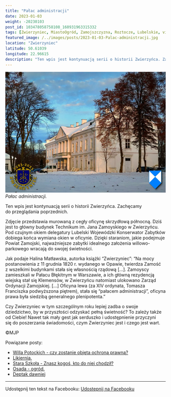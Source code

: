 ```yaml
---
title: "Pałac administracji"
date: 2023-01-03
weight: -20230103
post_id: 103478058758108_160931963315332
tags: [Zwierzyniec, MiastoOgród, Zamojszczyzna, Roztocze, Lubelskie, villarestituta, turystyka, dziedzictwo, zabytki, krajobrazy]
featured_image: /../images/posts/2023-01-03-Palac-administracji.jpg
location: "Zwierzyniec"
latitude: 50.61039
longitude: 22.96615
description: "Ten wpis jest kontynuacją serii o historii Zwierzyńca. Zachęcamy do przeglądania poprzednich...."
---
```


![Pałac administracji.](/images/posts/2023-01-03-Palac-administracji.jpg)
*Pałac administracji.*

Ten wpis jest kontynuacją serii o historii Zwierzyńca. Zachęcamy do przeglądania poprzednich.

Zdjęcie przedstawia murowaną z cegły oficynę skrzydłową północną. Dziś jest to główny budynek Technikum im. Jana Zamoyskiego w Zwierzyńcu.
Pod czujnym okiem delegatury Lubelski Wojewódzki Konserwator Zabytków dobiega końca wymiana okien w oficynie. Dzięki staraniom, jakie podejmuje Powiat Zamojski, najważniejsze zabytki idealnego założenia willowo-parkowego wracają do swojej świetności.

Jak podaje Halina Matławska, autorka książki “Zwierzyniec”:
“Na mocy postanowienia z 11 grudnia 1820 r. wydanego w Opawie, twierdza Zamość z wszelkimi budynkami stała się własnością rządową [...].
Zamoyscy zamieszkali w Pałacu Błękitnym w Warszawie, a ich główną rezydencją wiejską stał się Klemensów, w Zwierzyńcu natomiast ulokowano Zarząd Ordynacji Zamojskiej. [...]
Oficyna lewa (za XIV ordynata, Tomasza Franciszka podwyższona piętrem), stała się “pałacem administracji”, oficyna prawa była siedzibą generalnego plenipotenta.”

Czy Zwierzyniec w tym szczególnym roku lepiej zadba o swoje dziedzictwo, by w przyszłości odzyskać pełną świetność?
To zależy także od Ciebie!
Nawet tak mały gest jak serduszko i udostępnienie przyczyni się do poszerzania świadomości, czym Zwierzyniec jest i czego jest wart.



©MJP

Powiązane posty:
- [Willa Potockich - czy zostanie objęta ochroną prawną?](/posts/Willa-Potockich-czy-zostanie-objeta-ochrona-prawna)
- [Likiernia.](/posts/Likiernia)
- [Stara Szkoła - Znasz kogoś, kto do niej chodził?](/posts/Stara-Szkola-Znasz-kogos-kto-do-niej-chodzil)
- [Osada - ogród.](/posts/Osada-ogrod)
- [Deptak dawniej](/posts/Deptak-dawniej)


---

Udostępnij ten tekst na Facebooku:
[Udostępnij na Facebooku](https://www.facebook.com/sharer/sharer.php?u=https://stowarzyszeniewachniewskiej.pl/posts/Palac-administracji)

<script type="application/ld+json">
{
  "@context": "https://schema.org",
  "@type": "BlogPosting",
  "headline": "Pałac administracji.",
  "datePublished": "2023-01-03",
  "dateModified": "2023-01-03",
  "author": {
    "@type": "Person",
    "name": "Michał Jan Patyk"
  },
  "publisher": {
    "@type": "Organization",
    "name": "Stowarzyszenie im. Aleksandry Wachniewskiej",
    "logo": {
      "@type": "ImageObject",
      "url": "https://stowarzyszeniewachniewskiej.pl/images/logo/logo.svg"
    }
  },
  "mainEntityOfPage": {
    "@type": "WebPage",
    "@id": "https://stowarzyszeniewachniewskiej.pl/posts/Palac-administracji"
  },
  "image": {
    "@type": "ImageObject",
    "url": "https://stowarzyszeniewachniewskiej.pl/images/posts/2023-01-03-Palac-administracji.jpg"
  },
  "articleSection": "Dziedzictwo Kulturowe i Zabytki",
  "keywords": "Zwierzyniec, MiastoOgród, Zamojszczyzna, Roztocze, Lubelskie, villarestituta, turystyka, dziedzictwo, zabytki, krajobrazy",
  "wordCount": 173,
  "articleBody": "Ten wpis jest kontynuacją serii o historii Zwierzyńca. Zachęcamy do przeglądania poprzednich.\n\nZdjęcie przedstawia murowaną z cegły oficynę skrzydłową północną. Dziś jest to główny budynek Technikum im. Jana Zamoyskiego w Zwierzyńcu.\nPod czujnym okiem delegatury Lubelski Wojewódzki Konserwator Zabytków dobiega końca wymiana okien w oficynie. Dzięki staraniom, jakie podejmuje Powiat Zamojski, najważniejsze zabytki idealnego założenia willowo-parkowego wracają do swojej świetności. \n\nJak podaje Halina Matławska, autorka książki “Zwierzyniec”:\n“Na mocy postanowienia z 11 grudnia 1820 r. wydanego w Opawie, twierdza Zamość z wszelkimi budynkami stała się własnością rządową [...].\nZamoyscy zamieszkali w Pałacu Błękitnym w Warszawie, a ich główną rezydencją wiejską stał się Klemensów, w Zwierzyńcu natomiast ulokowano Zarząd Ordynacji Zamojskiej. [...]\nOficyna lewa (za XIV ordynata, Tomasza Franciszka podwyższona piętrem), stała się “pałacem administracji”, oficyna prawa była siedzibą generalnego plenipotenta.”\n\nCzy Zwierzyniec w tym szczególnym roku lepiej zadba o swoje dziedzictwo, by w przyszłości odzyskać pełną świetność?\nTo zależy także od Ciebie!\nNawet tak mały gest jak serduszko i udostępnienie przyczyni się do poszerzania świadomości, czym Zwierzyniec jest i czego jest wart.\n \n         \n\n©MJP",
  "description": "Odkryj piękno Zwierzyńca i jego zabytki.",
  "copyrightHolder": {
    "@type": "Person",
    "name": "Michał Jan Patyk"
  }
}
</script>
<script type="application/ld+json">
{
  "@context": "https://schema.org",
  "@type": "BreadcrumbList",
  "itemListElement": [
    {
      "@type": "ListItem",
      "position": 1,
      "name": "Home",
      "item": "https://stowarzyszeniewachniewskiej.pl"
    },
    {
      "@type": "ListItem",
      "position": 2,
      "name": "posts",
      "item": "https://stowarzyszeniewachniewskiej.pl/posts"
    },
    {
      "@type": "ListItem",
      "position": 3,
      "name": "Pałac administracji.",
      "item": "https://stowarzyszeniewachniewskiej.pl/posts/Palac-administracji"
    }
  ]
}
</script>
